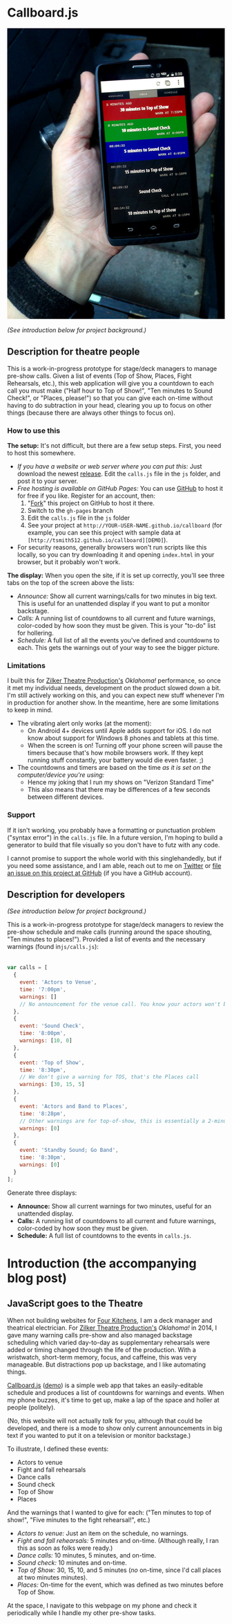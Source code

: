 # Callboard.js

![Callboard][IMAGE]

_(See introduction below for project background.)_

## Description for theatre people

This is a work-in-progress prototype for stage/deck managers to manage pre-show
calls. Given a list of events (Top of Show, Places, Fight Rehearsals, etc.),
this web application will give you a countdown to each call you must make ("Half
hour to Top of Show!", "Ten minutes to Sound Check!", or "Places, please!") so
that you can give each on-time without having to do subtraction in your head,
clearing you up to focus on other things (because there are always other things
to focus on).

### How to use this

**The setup:** It's not difficult, but there are a few setup steps. First,
you need to host this somewhere.

- _If you have a website or web server where you can put this:_ Just download
  the newest [release][R]. Edit the `calls.js` file in the `js` folder, and post
  it to your server.
- _Free hosting is available on GitHub Pages:_ You can use [GitHub][GH] to host
  it for free if you like. Register for an account, then:
  1. "[Fork][FORK]" this project on GitHub to host it there.
  2. Switch to the `gh-pages` branch
  3. Edit the `calls.js` file in the `js` folder
  4. See your project at `http://YOUR-USER-NAME.github.io/callboard` (for
     example, you can see this project with sample data at
     `[http://tsmith512.github.io/callboard][DEMO]`).
- For security reasons, generally browsers won't run scripts like this locally,
  so you can try downloading it and opening `index.html` in your browser, but
  it probably won't work.

**The display:** When you open the site, if it is set up correctly, you'll see
three tabs on the top of the screen above the lists:

- _Announce:_ Show all current warnings/calls for two minutes in big text. This
  is useful for an unattended display if you want to put a monitor backstage.
- _Calls:_ A running list of countdowns to all current and future warnings,
  color-coded by how soon they must be given. This is your "to-do" list for
  hollering.
- _Schedule:_ A full list of all the events you've defined and countdowns to
  each. This gets the warnings out of your way to see the bigger picture.

### Limitations

I built this for [Zilker Theatre Production's][ZTP] _Oklahoma!_ performance, so
once it met my individual needs, development on the product slowed down a bit.
I'm still actively working on this, and you can expect new stuff whenever I'm in
production for another show. In the meantime, here are some limitations to keep
in mind.

- The vibrating alert only works (at the moment):
  - On Android 4+ devices until Apple adds support for iOS. I do not know about
    support for Windows 8 phones and tablets at this time.
  - When the screen is on! Turning off your phone screen will pause the timers
    because that's how mobile browsers work. If they kept running stuff
    constantly, your battery would die even faster. ;)
- The countdowns and timers are based on the time
  _as it is set on the computer/device you're using:_
  - Hence my joking that I run my shows on "Verizon Standard Time"
  - This also means that there may be differences of a few seconds between
    different devices.

### Support

If it isn't working, you probably have a formatting or punctuation problem
("syntax error") in the `calls.js` file. In a future version, I'm hoping to
build a generator to build that file visually so you don't have to futz with
any code.

I cannot promise to support the whole world with this singlehandedly, but if you
need some assistance, and I am able, reach out to me on [Twitter][TW] or
[file an issue on this project at GitHub][GHI] (if you have a GitHub account).

## Description for developers

_(See introduction below for project background.)_

This is a work-in-progress prototype for stage/deck managers to review the
pre-show schedule and make calls (running around the space shouting, "Ten
minutes to places!"). Provided a list of events and the necessary warnings
(found in`js/calls.js`):

``` js

var calls = [
  {
    event: 'Actors to Venue',
    time: '7:00pm',
    warnings: []
    // No announcement for the venue call. You know your actors won't be early...
  },
  {
    event: 'Sound Check',
    time: '8:00pm',
    warnings: [10, 0]
  },
  {
    event: 'Top of Show',
    time: '8:30pm',
    // We don't give a warning for TOS, that's the Places call
    warnings: [30, 15, 5]
  },
  {
    event: 'Actors and Band to Places',
    time: '8:28pm',
    // Other warnings are for top-of-show, this is essentially a 2-minute warning event
    warnings: [0]
  },
  {
    event: 'Standby Sound; Go Band',
    time: '8:30pm',
    warnings: [0]
  }
];
```

Generate three displays:
- **Announce:** Show all current warnings for two minutes, useful for an
  unattended display.
- **Calls:** A running list of countdowns to all current and future warnings,
  color-coded by how soon they must be given.
- **Schedule:** A full list of countdowns to the events in `calls.js`.

# Introduction (the accompanying blog post)

## JavaScript goes to the Theatre

When not building websites for [Four Kitchens][4K], I am a deck manager and
theatrical electrician. For [Zilker Theatre Production's][ZTP] _Oklahoma!_ in
2014, I gave many warning calls pre-show and also managed backstage scheduling
which varied day-to-day as supplementary rehearsals were added or timing changed
through the life of the production. With a wristwatch, short-term memory, focus,
and caffeine, this was very manageable. But distractions pop up backstage, and I
like automating things.

[Callboard.js][CB] ([demo][DEMO]) is a simple web app that takes an
easily-editable schedule and produces a list of countdowns for warnings and
events. When my phone buzzes, it's time to get up, make a lap of the space and
holler at people (politely).

(No, this website will not actually _talk_ for you, although that could be
developed, and there is a mode to show only current announcements in big text if
you wanted to put it on a television or monitor backstage.)

To illustrate, I defined these events:

- Actors to venue
- Fight and fall rehearsals
- Dance calls
- Sound check
- Top of Show
- Places

And the warnings that I wanted to give for each: ("Ten minutes to top of show!",
"Five minutes to the fight rehearsal!", etc.)

- _Actors to venue:_ Just an item on the schedule, no warnings.
- _Fight and fall rehearsals:_ 5 minutes and on-time. (Although really, I ran
  this as soon as folks were ready.)
- _Dance calls:_ 10 minutes, 5 minutes, and on-time.
- _Sound check:_ 10 minutes and on-time.
- _Top of Show:_ 30, 15, 10, and 5 minutes (_no_ on-time, since I'd call places
  at two minutes minutes).
- _Places:_ On-time for the event, which was defined as two minutes before Top
  of Show.

At the space, I navigate to this webpage on my phone and check it periodically
while I handle my other pre-show tasks.

[IMAGE]: gfx/callboard.jpg
[4K]: http://www.fourkitchens.com
[ZTP]: http://www.zilker.org
[CB]: http://www.github.com/tsmith512/callboard
[DEMO]: http://tsmith512.github.io/callboard
[R]: https://github.com/tsmith512/callboard/releases
[GH]: https://github.com/
[FORK]: https://help.github.com/articles/fork-a-repo
[TW]: http://twitter.com/tsmith512
[GHI]: https://github.com/tsmith512/callboard/issues/new
